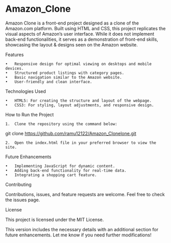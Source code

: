 # Amazon_Clone
Amazon Clone is a front-end project designed as a clone of the Amazon.com platform. Built using HTML and CSS, this project replicates the visual aspects of Amazon’s user interface. While it does not implement back-end functionalities, it serves as a demonstration of front-end skills, showcasing the layout &amp; designs  seen on the Amazon website.

Features

	•	Responsive design for optimal viewing on desktops and mobile devices.
	•	Structured product listings with category pages.
	•	Basic navigation similar to the Amazon website.
	•	User-friendly and clean interface.

Technologies Used

	•	HTML5: For creating the structure and layout of the webpage.
	•	CSS3: For styling, layout adjustments, and responsive design.

How to Run the Project

	1.	Clone the repository using the command below:

git clone https://github.com/ramu12122/Amazon_Clonelone.git


	2.	Open the index.html file in your preferred browser to view the site.

Future Enhancements

	•	Implementing JavaScript for dynamic content.
	•	Adding back-end functionality for real-time data.
	•	Integrating a shopping cart feature.

Contributing

Contributions, issues, and feature requests are welcome. Feel free to check the issues page.

License

This project is licensed under the MIT License.

This version includes the necessary details with an additional section for future enhancements. Let me know if you need further modifications!
